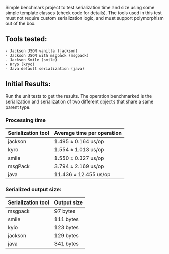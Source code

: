 Simple benchmark project to test serialization time and size using some simple template classes (check code for details).
The tools used in this test must not require custom serialization logic, and must support polymorphism out of the box. 

## Tools tested:
	- Jackson JSON vanilla (jackson)
	- Jackson JSON with msgpack (msgpack)
	- Jackson Smile (smile)
    - Kryo (kryo)
	- Java default serialization (java)

## Initial Results:
Run the unit tests to get the results.
The operation benchmarked is the serialization and serialization of
two different objects that share a same parent type.

### Processing time
Serialization tool | Average time per operation
--- | ---
jackson | 1.495 ±  0.164 us/op
kyro | 1.554 ± 1.013 us/op
smile | 1.550 ± 0.327 us/op
msgPack | 3.794 ± 2.169 us/op
java | 11.436 ± 12.455 us/op

### Serialized output size:
Serialization tool | Output size
--- | ---
msgpack | 97 bytes
smile | 111 bytes
kyio | 123 bytes
jackson | 129 bytes
java | 341 bytes
